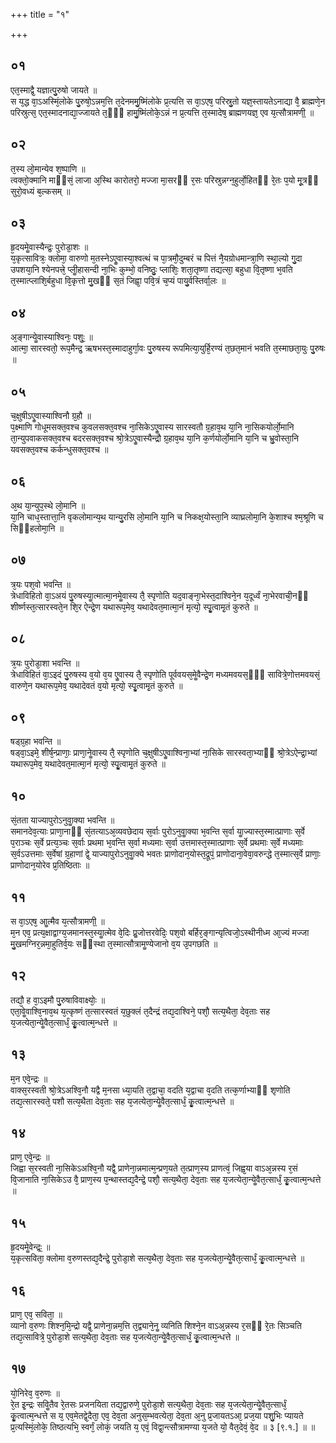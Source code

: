 +++
title = "१"

+++
## ०१
एत᳘स्माद्वै᳘ यज्ञात्पु᳘रुषो जायते ॥  
स य᳘द्ध वा᳘ऽअस्मिं᳘लोके पु᳘रुषो᳘ऽन्नम᳘त्ति त᳘देनममु᳘ष्मिंलोके प्र᳘त्यत्ति स वा᳘ऽएष᳘ परिस्रु᳘तो यज्ञ᳘स्तायतेऽनाद्या वै᳘ ब्राह्मणे᳘न परिस्रुत्स᳘ एत᳘स्मादनाद्या᳘ज्जायते त᳘ᳫं᳘ हामु᳘ष्मिंलोके᳘ऽन्नं न प्र᳘त्यत्ति त᳘स्मादेष᳘ ब्राह्मणयज्ञ᳘ एव य᳘त्सौत्रामणी᳟ ॥  
## ०२
त᳘स्य लो᳘मान्येव श᳘ष्पाणि ॥  
त्वक्तो᳘क्मानि माᳫंसं᳘ लाजा अ᳘स्थि कारोतरो᳘ मज्जा मा᳘सरᳫं र᳘सः परिस्रुन्नग्न᳘हुर्लो᳘हितᳫं रे᳘तः प᳘यो मू᳘त्रᳫं सुरो᳘वध्यं ब᳘ल्कसम् ॥  
## ०३
हृ᳘दयमेॗवास्यैन्द्रः᳘ पुरोडा᳘शः ॥  
य᳘कृत्सावित्रः᳘ क्लोमा᳘ वारुणो म᳘तस्नेऽएॗवास्या᳘श्वत्थं च पा᳘त्रमौ᳘दुम्बरं च पित्तं नै᳘यग्रोधमान्त्रा᳘णि स्था᳘ल्यो गु᳘दा उपशया᳘नि श्येनपत्त्रे᳘ प्लीॗहासन्दी ना᳘भिः कुम्भो᳘ वनिष्ठुः᳘ प्लाशिः᳘ शता᳘तृष्णा तद्यत्सा᳘ बहुधा वि᳘तृष्णा भ᳘वति त᳘स्मात्प्लाशि᳘र्बहुधा वि᳘कृत्तो मु᳘खᳫं स᳘तं जिह्वा᳘ पवि᳘त्रं च᳘प्यं पायु᳘र्वस्तिर्वा᳟लः ॥  
## ०४
अ᳘ङ्गान्येॗवास्याश्विनः᳘ पशुः᳟ ॥  
आत्मा᳘ सारस्वतो᳘ रूप᳘मैन्द्र᳘ ऋषभस्त᳘स्मादाहुर्गा᳘वः पु᳘रुषस्य रूपमित्या᳘युर्हि᳘रण्यं त᳘छत᳘मानं भवति त᳘स्माछता᳘युः पु᳘रुषः ॥  
## ०५
च᳘क्षुषीऽएॗवास्याश्विनौ ग्र᳘हौ ॥  
प᳘क्ष्माणि गोधूमसक्त᳘वश्च कुवलसक्त᳘वश्च ना᳘सिकेऽएॗवास्य सारस्वतौ ग्र᳘हाव᳘थ या᳘नि ना᳘सिकयोर्लो᳘मानि ता᳘न्युपवाकसक्त᳘वश्च बदरसक्त᳘वश्च श्रो᳘त्रेऽएॗवास्यैन्द्रौ ग्र᳘हाव᳘थ या᳘नि क᳘र्णयोर्लो᳘मानि या᳘नि च भ्रु᳘वोस्ता᳘नि यवसक्त᳘वश्च कर्कन्धुसक्त᳘वश्च ॥  
## ०६
अ᳘थ या᳘न्युप᳘स्थे लो᳘मानि ॥  
या᳘नि चाध᳘स्तात्ता᳘नि वृकलोमान्य᳘थ यान्यु᳘रसि लो᳘मानि या᳘नि च निकक्ष᳘योस्ता᳘नि व्याघ्रलोमा᳘नि के᳘शाश्च श्म᳘श्रूणि च सिᳫंहलोमा᳘नि ॥ 
## ०७
त्र᳘यः पश᳘वो भवन्ति ॥  
त्रेधाविहितो वा᳘ऽअयं पु᳘रुषस्याॗत्मात्मा᳘नमेॗवास्य तै᳘ स्पृणोति यद᳘वाङ्ना᳘भेस्त᳘दाश्विने᳘न य᳘दूर्ध्वं ना᳘भेरवाची᳘नᳫं शीर्ष्णस्त᳘त्सारस्वते᳘न शि᳘र ऐन्द्रे᳘ण यथारूप᳘मेव᳘ यथादेवत᳘मात्मा᳘नं मृत्यो᳘ स्पृॗत्वामृ᳘तं कुरुते ॥  
## ०८
त्र᳘यः पुरोडा᳘शा भवन्ति ॥  
त्रेधाविहितं वा᳘ऽइदं पु᳘रुषस्य व᳘यो व᳘य एॗवास्य तै᳘ स्पृणोति पूर्ववयस᳘मेॗवैन्द्रे᳘ण मध्यमवयस᳘ᳫं᳘ सावित्रे᳘णोत्तमवयसं᳘ वारुणे᳘न यथारूप᳘मेव᳘ यथादेवतं व᳘यो मृत्यो᳘ स्पृॗत्वामृ᳘तं कुरुते ॥  
## ०९
षड्ग्र᳘हा भवन्ति ॥  
षड्वा᳘ऽइमे᳘ शीर्ष᳘न्प्राणाः᳘ प्राणा᳘नेॗवास्य तै᳘ स्पृणोति च᳘क्षुषीऽएॗवाश्विना᳘भ्यां ना᳘सिके सारस्वता᳘भ्याᳫं श्रो᳘त्रेऽऐन्द्रा᳘भ्यां यथारूप᳘मेव᳘ यथादेवत᳘मात्मा᳘नं मृत्यो᳘ स्पृॗत्वामृ᳘तं कुरुते ॥  
## १०
सं᳘तता याज्यापुरोऽनुवाॗक्या भवन्ति ॥  
समानदेव᳘त्याः प्राणा᳘नाᳫं सं᳘तत्याऽअ᳘व्यवछेदाय स᳘र्वाः पुरोऽनुवाॗक्या भ᳘वन्ति स᳘र्वा याॗज्यास्त᳘स्मात्प्राणाः स᳘र्वे प᳘राञ्चः स᳘र्वे प्रत्य᳘ञ्चः स᳘र्वाः प्रथमा भ᳘वन्ति स᳘र्वा मध्यमाः स᳘र्वा उत्तमास्त᳘स्मात्प्राणाः स᳘र्वे प्रथमाः स᳘र्वे मध्यमाः स᳘र्वऽउत्तमाः स᳘र्वेषां ग्र᳘हाणां द्वे᳘ याज्यापुरोऽनुवाॗक्ये भवतः प्राणोदान᳘योस्त᳘द्रूपं᳘ प्राणोदाना᳘वेवा᳘वरुन्द्धे त᳘स्मात्स᳘र्वे प्राणाः᳘ प्राणोदान᳘योरेव प्र᳘तिष्ठिताः ॥  
## ११
स वा᳘ऽएष᳘ आॗत्मैव य᳘त्सौत्रामणी᳟ ॥  
म᳘न एव᳘ प्रत्य᳘क्षाद्वाग्य᳘जमानस्त᳘स्याॗत्मेव वे᳘दिः प्रॗजोत्तरवेदिः᳘ पश᳘वो बर्हिर᳘ङ्गान्यृत्विजो᳘ऽस्थीनीध्म आ᳘ज्यं मज्जा मु᳘खमग्निर᳘न्नमा᳘हुतिर्व᳘यः सᳫंस्था त᳘स्मात्सौत्रामॗण्येजानो व᳘य उ᳘पगछति ॥  
## १२
तद्यौ᳘ ह वा᳘ऽइमौ पु᳘रुषाविवाक्ष्योः᳘ ॥  
एता᳘वेॗवाश्वि᳘नाव᳘थ य᳘त्कृष्णं त᳘त्सारस्वतं य᳘छुक्लं त᳘दैन्द्रं तद्य᳘दाश्विने᳘ पशौ᳘ सत्य᳘थैता᳘ देव᳘ताः सह य᳘जत्येता᳘न्येॗवैत᳘त्सार्धं᳘ कृॗत्वात्म᳘न्धत्ते ॥  
## १३
म᳘न एवे᳘न्द्रः ॥  
वाक्स᳘रस्वती श्रो᳘त्रेऽअश्वि᳘नौ यद्वै म᳘नसा ध्या᳘यति त᳘द्वाचा᳘ वदति य᳘द्वाचा व᳘दति तत्क᳘र्णाभ्याᳫं शृणोति तद्य᳘त्सारस्वते᳘ पशौ सत्य᳘थैता देव᳘ताः सह य᳘जत्येता᳘न्येॗवैत᳘त्सार्धं᳘ कृॗत्वात्म᳘न्धत्ते ॥  
## १४
प्राण᳘ एवे᳘न्द्रः ॥  
जिह्वा स᳘रस्वती ना᳘सिकेऽअश्वि᳘नौ यद्वै᳘ प्राणेना᳘न्नमात्म᳘न्प्रण᳘यते त᳘त्प्राण᳘स्य प्राणत्वं᳘ जिह्व᳘या वाऽअ᳘न्नस्य र᳘सं वि᳘जानाति ना᳘सिकेऽउ वै᳘ प्राण᳘स्य प᳘न्थास्तद्य᳘दैन्द्रे᳘ पशौ᳘ सत्य᳘थैता᳘ देव᳘ताः सह य᳘जत्येता᳘न्येॗवैत᳘त्सार्धं᳘ कृॗत्वात्म᳘न्धत्ते ॥  
## १५
हृ᳘दयमेॗवेन्द्रः᳟ ॥  
य᳘कृत्सविता᳘ क्लोमा व᳘रुणस्तद्य᳘दैन्द्रे᳘ पुरोडा᳘शे सत्य᳘थैता᳘ देव᳘ताः सह य᳘जत्येता᳘न्येॗवैत᳘त्सार्धं᳘ कृॗत्वात्म᳘न्धत्ते ॥  
## १६
प्राण᳘ एव᳘ सविता᳘ ॥  
व्यानो व᳘रुणः शिश्न᳘मि᳘न्द्रो यद्वै᳘ प्राणेना᳘न्नम᳘त्ति त᳘द्व्याने᳘नॗ व्यनिति शिश्ने᳘न वाऽअ᳘न्नस्य र᳘सᳫं रे᳘तः सिञ्चति तद्य᳘त्सावित्रे᳘ पुरोडा᳘शे सत्य᳘थैता᳘ देव᳘ताः सह य᳘जत्येता᳘न्येॗवैत᳘त्सार्धं᳘ कृॗत्वात्म᳘न्धत्ते ॥  
## १७
यो᳘निरेव᳘ व᳘रुणः ॥  
रे᳘त इ᳘न्द्रः सविॗतैव रे᳘तसः प्रजनयिता तद्य᳘द्वारुणे᳘ पुरोडा᳘शे सत्य᳘थैता᳘ देव᳘ताः सह य᳘जत्येता᳘न्येॗवैत᳘त्सार्धं᳘ कृॗत्वात्म᳘न्धत्ते स य᳘ एव᳘मेतद्वे᳘दैता᳘ एव᳘ देव᳘ता अनुस᳘म्भवत्येता᳘ देव᳘ता अ᳘नु प्र᳘जायतऽआ᳘ प्रज᳘या पशु᳘भिः प्यायते प्र᳘त्यस्मिं᳘लोके᳘ तिष्ठत्यभि᳘ स्वर्गं᳘ लोकं᳘ जयति य᳘ एवं᳘ विद्वा᳘न्त्सौत्रामण्या य᳘जते यो᳘ वैत᳘देवं᳘ वे᳘द ॥ ३ [९.१.] ॥ ॥
